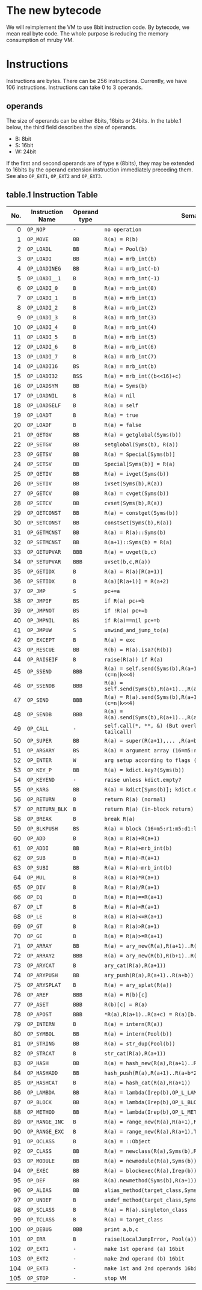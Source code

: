 <!-- summary: About mruby Virtual Machine Instructions -->

# The new bytecode

We will reimplement the VM to use 8bit instruction code. By
bytecode, we mean real byte code. The whole purpose is
reducing the memory consumption of mruby VM.

# Instructions

Instructions are bytes. There can be 256 instructions. Currently, we
have 106 instructions. Instructions can take 0 to 3 operands.

## operands

The size of operands can be either 8bits, 16bits or 24bits.
In the table.1 below, the third field describes the size
of operands.

- B: 8bit
- S: 16bit
- W: 24bit

If the first and second operands are of type `B` (8bits), they may be
extended to 16bits by the operand extension instruction immediately
preceding them.
See also `OP_EXT1`, `OP_EXT2` and `OP_EXT3`.

## table.1 Instruction Table

| No. | Instruction Name | Operand type | Semantics
| --: | ---------------- | ------------ | ---------------
|   0 | `OP_NOP`         | `-`          | `no operation`
|   1 | `OP_MOVE`        | `BB`         | `R(a) = R(b)`
|   2 | `OP_LOADL`       | `BB`         | `R(a) = Pool(b)`
|   3 | `OP_LOADI`       | `BB`         | `R(a) = mrb_int(b)`
|   4 | `OP_LOADINEG`    | `BB`         | `R(a) = mrb_int(-b)`
|   5 | `OP_LOADI__1`    | `B`          | `R(a) = mrb_int(-1)`
|   6 | `OP_LOADI_0`     | `B`          | `R(a) = mrb_int(0)`
|   7 | `OP_LOADI_1`     | `B`          | `R(a) = mrb_int(1)`
|   8 | `OP_LOADI_2`     | `B`          | `R(a) = mrb_int(2)`
|   9 | `OP_LOADI_3`     | `B`          | `R(a) = mrb_int(3)`
|  10 | `OP_LOADI_4`     | `B`          | `R(a) = mrb_int(4)`
|  11 | `OP_LOADI_5`     | `B`          | `R(a) = mrb_int(5)`
|  12 | `OP_LOADI_6`     | `B`          | `R(a) = mrb_int(6)`
|  13 | `OP_LOADI_7`     | `B`          | `R(a) = mrb_int(7)`
|  14 | `OP_LOADI16`     | `BS`         | `R(a) = mrb_int(b)`
|  15 | `OP_LOADI32`     | `BSS`        | `R(a) = mrb_int((b<<16)+c)`
|  16 | `OP_LOADSYM`     | `BB`         | `R(a) = Syms(b)`
|  17 | `OP_LOADNIL`     | `B`          | `R(a) = nil`
|  18 | `OP_LOADSELF`    | `B`          | `R(a) = self`
|  19 | `OP_LOADT`       | `B`          | `R(a) = true`
|  20 | `OP_LOADF`       | `B`          | `R(a) = false`
|  21 | `OP_GETGV`       | `BB`         | `R(a) = getglobal(Syms(b))`
|  22 | `OP_SETGV`       | `BB`         | `setglobal(Syms(b), R(a))`
|  23 | `OP_GETSV`       | `BB`         | `R(a) = Special[Syms(b)]`
|  24 | `OP_SETSV`       | `BB`         | `Special[Syms(b)] = R(a)`
|  25 | `OP_GETIV`       | `BB`         | `R(a) = ivget(Syms(b))`
|  26 | `OP_SETIV`       | `BB`         | `ivset(Syms(b),R(a))`
|  27 | `OP_GETCV`       | `BB`         | `R(a) = cvget(Syms(b))`
|  28 | `OP_SETCV`       | `BB`         | `cvset(Syms(b),R(a))`
|  29 | `OP_GETCONST`    | `BB`         | `R(a) = constget(Syms(b))`
|  30 | `OP_SETCONST`    | `BB`         | `constset(Syms(b),R(a))`
|  31 | `OP_GETMCNST`    | `BB`         | `R(a) = R(a)::Syms(b)`
|  32 | `OP_SETMCNST`    | `BB`         | `R(a+1)::Syms(b) = R(a)`
|  33 | `OP_GETUPVAR`    | `BBB`        | `R(a) = uvget(b,c)`
|  34 | `OP_SETUPVAR`    | `BBB`        | `uvset(b,c,R(a))`
|  35 | `OP_GETIDX`      | `B`          | `R(a) = R(a)[R(a+1)]`
|  36 | `OP_SETIDX`      | `B`          | `R(a)[R(a+1)] = R(a+2)`
|  37 | `OP_JMP`         | `S`          | `pc+=a`
|  38 | `OP_JMPIF`       | `BS`         | `if R(a) pc+=b`
|  39 | `OP_JMPNOT`      | `BS`         | `if !R(a) pc+=b`
|  40 | `OP_JMPNIL`      | `BS`         | `if R(a)==nil pc+=b`
|  41 | `OP_JMPUW`       | `S`          | `unwind_and_jump_to(a)`
|  42 | `OP_EXCEPT`      | `B`          | `R(a) = exc`
|  43 | `OP_RESCUE`      | `BB`         | `R(b) = R(a).isa?(R(b))`
|  44 | `OP_RAISEIF`     | `B`          | `raise(R(a)) if R(a)`
|  45 | `OP_SSEND`       | `BBB`        | `R(a) = self.send(Syms(b),R(a+1)..,R(a+n+1):R(a+n+2)..) (c=n\|k<<4)`
|  46 | `OP_SSENDB`      | `BBB`        | `R(a) = self.send(Syms(b),R(a+1)..,R(a+n+1):R(a+n+2)..,&R(a+n+2k+1))`
|  47 | `OP_SEND`        | `BBB`        | `R(a) = R(a).send(Syms(b),R(a+1)..,R(a+n+1):R(a+n+2)..) (c=n\|k<<4)`
|  48 | `OP_SENDB`       | `BBB`        | `R(a) = R(a).send(Syms(b),R(a+1)..,R(a+n+1):R(a+n+2)..,&R(a+n+2k+1))`
|  49 | `OP_CALL`        | `-`          | `self.call(*, **, &) (But overlay the current call frame; tailcall)`
|  50 | `OP_SUPER`       | `BB`         | `R(a) = super(R(a+1),... ,R(a+b+1))`
|  51 | `OP_ARGARY`      | `BS`         | `R(a) = argument array (16=m5:r1:m5:d1:lv4)`
|  52 | `OP_ENTER`       | `W`          | `arg setup according to flags (23=m5:o5:r1:m5:k5:d1:b1)`
|  53 | `OP_KEY_P`       | `BB`         | `R(a) = kdict.key?(Syms(b))`
|  54 | `OP_KEYEND`      | `-`          | `raise unless kdict.empty?`
|  55 | `OP_KARG`        | `BB`         | `R(a) = kdict[Syms(b)]; kdict.delete(Syms(b))`
|  56 | `OP_RETURN`      | `B`          | `return R(a) (normal)`
|  57 | `OP_RETURN_BLK`  | `B`          | `return R(a) (in-block return)`
|  58 | `OP_BREAK`       | `B`          | `break R(a)`
|  59 | `OP_BLKPUSH`     | `BS`         | `R(a) = block (16=m5:r1:m5:d1:lv4)`
|  60 | `OP_ADD`         | `B`          | `R(a) = R(a)+R(a+1)`
|  61 | `OP_ADDI`        | `BB`         | `R(a) = R(a)+mrb_int(b)`
|  62 | `OP_SUB`         | `B`          | `R(a) = R(a)-R(a+1)`
|  63 | `OP_SUBI`        | `BB`         | `R(a) = R(a)-mrb_int(b)`
|  64 | `OP_MUL`         | `B`          | `R(a) = R(a)*R(a+1)`
|  65 | `OP_DIV`         | `B`          | `R(a) = R(a)/R(a+1)`
|  66 | `OP_EQ`          | `B`          | `R(a) = R(a)==R(a+1)`
|  67 | `OP_LT`          | `B`          | `R(a) = R(a)<R(a+1)`
|  68 | `OP_LE`          | `B`          | `R(a) = R(a)<=R(a+1)`
|  69 | `OP_GT`          | `B`          | `R(a) = R(a)>R(a+1)`
|  70 | `OP_GE`          | `B`          | `R(a) = R(a)>=R(a+1)`
|  71 | `OP_ARRAY`       | `BB`         | `R(a) = ary_new(R(a),R(a+1)..R(a+b))`
|  72 | `OP_ARRAY2`      | `BBB`        | `R(a) = ary_new(R(b),R(b+1)..R(b+c))`
|  73 | `OP_ARYCAT`      | `B`          | `ary_cat(R(a),R(a+1))`
|  74 | `OP_ARYPUSH`     | `BB`         | `ary_push(R(a),R(a+1)..R(a+b))`
|  75 | `OP_ARYSPLAT`    | `B`          | `R(a) = ary_splat(R(a))`
|  76 | `OP_AREF`        | `BBB`        | `R(a) = R(b)[c]`
|  77 | `OP_ASET`        | `BBB`        | `R(b)[c] = R(a)`
|  78 | `OP_APOST`       | `BBB`        | `*R(a),R(a+1)..R(a+c) = R(a)[b..]`
|  79 | `OP_INTERN`      | `B`          | `R(a) = intern(R(a))`
|  80 | `OP_SYMBOL`      | `BB`         | `R(a) = intern(Pool(b))`
|  81 | `OP_STRING`      | `BB`         | `R(a) = str_dup(Pool(b))`
|  82 | `OP_STRCAT`      | `B`          | `str_cat(R(a),R(a+1))`
|  83 | `OP_HASH`        | `BB`         | `R(a) = hash_new(R(a),R(a+1)..R(a+b*2-1))`
|  84 | `OP_HASHADD`     | `BB`         | `hash_push(R(a),R(a+1)..R(a+b*2))`
|  85 | `OP_HASHCAT`     | `B`          | `R(a) = hash_cat(R(a),R(a+1))`
|  86 | `OP_LAMBDA`      | `BB`         | `R(a) = lambda(Irep(b),OP_L_LAMBDA)`
|  87 | `OP_BLOCK`       | `BB`         | `R(a) = lambda(Irep(b),OP_L_BLOCK)`
|  88 | `OP_METHOD`      | `BB`         | `R(a) = lambda(Irep(b),OP_L_METHOD)`
|  89 | `OP_RANGE_INC`   | `B`          | `R(a) = range_new(R(a),R(a+1),FALSE)`
|  90 | `OP_RANGE_EXC`   | `B`          | `R(a) = range_new(R(a),R(a+1),TRUE)`
|  91 | `OP_OCLASS`      | `B`          | `R(a) = ::Object`
|  92 | `OP_CLASS`       | `BB`         | `R(a) = newclass(R(a),Syms(b),R(a+1))`
|  93 | `OP_MODULE`      | `BB`         | `R(a) = newmodule(R(a),Syms(b))`
|  94 | `OP_EXEC`        | `BB`         | `R(a) = blockexec(R(a),Irep(b))`
|  95 | `OP_DEF`         | `BB`         | `R(a).newmethod(Syms(b),R(a+1)); R(a) = Syms(b)`
|  96 | `OP_ALIAS`       | `BB`         | `alias_method(target_class,Syms(a),Syms(b))`
|  97 | `OP_UNDEF`       | `B`          | `undef_method(target_class,Syms(a))`
|  98 | `OP_SCLASS`      | `B`          | `R(a) = R(a).singleton_class`
|  99 | `OP_TCLASS`      | `B`          | `R(a) = target_class`
| 100 | `OP_DEBUG`       | `BBB`        | `print a,b,c`
| 101 | `OP_ERR`         | `B`          | `raise(LocalJumpError, Pool(a))`
| 102 | `OP_EXT1`        | `-`          | `make 1st operand (a) 16bit`
| 103 | `OP_EXT2`        | `-`          | `make 2nd operand (b) 16bit`
| 104 | `OP_EXT3`        | `-`          | `make 1st and 2nd operands 16bit`
| 105 | `OP_STOP`        | `-`          | `stop VM`
